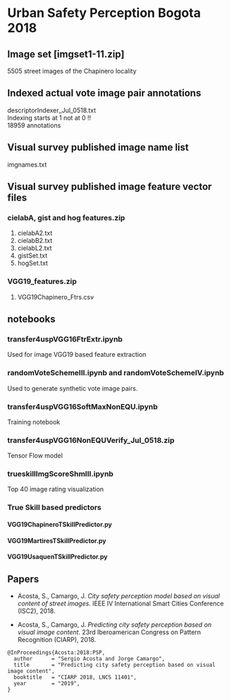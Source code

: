 # Urban Safety Perception Bogota 2018
## Image set [imgset1-11.zip]
5505 street images of the Chapinero locality
## Indexed actual vote image pair annotations
descriptorIndexer_Jul_0518.txt <br/>
Indexing starts at 1 not at 0 !! <br/>
18959 annotations 
## Visual survey published image name list
imgnames.txt
## Visual survey published image feature vector files
### cielabA, gist and hog features.zip
1. cielabA2.txt
2. cielabB2.txt
3. cielabL2.txt
4. gistSet.txt
5. hogSet.txt
### VGG19_features.zip
1. VGG19Chapinero_Ftrs.csv
## notebooks
### transfer4uspVGG16FtrExtr.ipynb
Used for image VGG19 based feature extraction
### randomVoteSchemeIII.ipynb and randomVoteSchemeIV.ipynb
Used to generate synthetic vote image pairs.
### transfer4uspVGG16SoftMaxNonEQU.ipynb
Training notebook

### transfer4uspVGG16NonEQUVerify_Jul_0518.zip
Tensor Flow model
### trueskillImgScoreShmIII.ipynb
Top 40 image rating visualization
### True Skill based predictors
#### VGG19ChapineroTSkillPredictor.py
#### VGG19MartiresTSkillPredictor.py
#### VGG19UsaquenTSkillPredictor.py

## Papers
* Acosta, S., Camargo, J. *City safety perception model based on visual
content of street images*. IEEE IV International Smart Cities Conference
(ISC2), 2018.

* Acosta, S., Camargo, J. *Predicting city safety perception based on visual image content*. 
23rd Iberoamerican Congress on Pattern Recognition
(CIARP), 2018.
```
@InProceedings{Acosta:2018:PSP,
  author      = "Sergio Acosta and Jorge Camargo",
  title       = "Predicting city safety perception based on visual image content",
  booktitle   = "CIARP 2018, LNCS 11401",
  year        = "2019",
}
```
